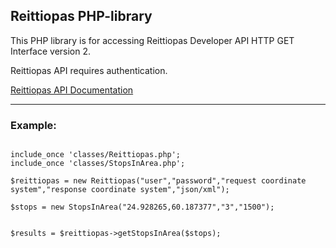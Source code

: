 <h2>Reittiopas PHP-library</h2>

This PHP library is for accessing Reittiopas Developer API HTTP GET Interface version 2.

Reittiopas API requires authentication. 

<a href="http://developer.reittiopas.fi/pages/en/http-get-interface-version-2.php">Reittiopas API Documentation</a>

<hr/>


<h3>Example:</h3>

<pre><code>
include_once 'classes/Reittiopas.php';
include_once 'classes/StopsInArea.php';<br/>
$reittiopas = new Reittiopas("user","password","request coordinate system","response coordinate system","json/xml");<br/>
$stops = new StopsInArea("24.928265,60.187377","3","1500");<br/>

$results = $reittiopas->getStopsInArea($stops);

</code>
</pre>

